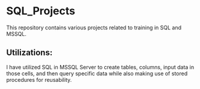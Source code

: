 # SQL_Projects
This repository contains various projects related to training in SQL and MSSQL.

## Utilizations:
I have utilized SQL in MSSQL Server to create tables, columns, input data in those cells, and then query specific data while also making use of stored procedures for reusability.
